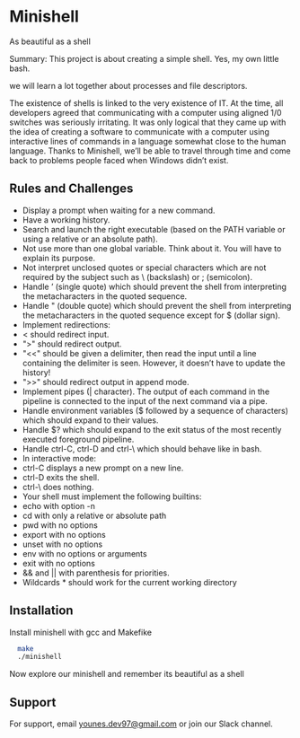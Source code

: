 
# Minishell
As beautiful as a shell

Summary:
This project is about creating a simple shell.
Yes, my own little bash.

we will learn a lot together about processes and file descriptors.

The existence of shells is linked to the very existence of IT.
At the time, all developers agreed that communicating with a computer using aligned
1/0 switches was seriously irritating.
It was only logical that they came up with the idea of creating a software to communicate with a computer using interactive lines of commands in a language somewhat
close to the human language.
Thanks to Minishell, we’ll be able to travel through time and come back to problems
people faced when Windows didn’t exist.



## Rules and Challenges

- Display a prompt when waiting for a new command.
- Have a working history.
- Search and launch the right executable (based on the PATH variable or using a
relative or an absolute path).
- Not use more than one global variable. Think about it. You will have to explain
its purpose.
- Not interpret unclosed quotes or special characters which are not required by the
subject such as \ (backslash) or ; (semicolon).
- Handle ’ (single quote) which should prevent the shell from interpreting the metacharacters in the quoted sequence.
- Handle " (double quote) which should prevent the shell from interpreting the metacharacters in the quoted sequence except for $ (dollar sign).
- Implement redirections:
- < should redirect input.
- ">" should redirect output.
- "<<" should be given a delimiter, then read the input until a line containing the
delimiter is seen. However, it doesn’t have to update the history!
- ">>" should redirect output in append mode.
- Implement pipes (| character). The output of each command in the pipeline is
connected to the input of the next command via a pipe.
- Handle environment variables ($ followed by a sequence of characters) which
should expand to their values.
- Handle $? which should expand to the exit status of the most recently executed
foreground pipeline.
- Handle ctrl-C, ctrl-D and ctrl-\ which should behave like in bash.
- In interactive mode:
- ctrl-C displays a new prompt on a new line.
- ctrl-D exits the shell.
- ctrl-\ does nothing.
- Your shell must implement the following builtins:
- echo with option -n
- cd with only a relative or absolute path
- pwd with no options
- export with no options
- unset with no options
- env with no options or arguments
- exit with no options
- && and || with parenthesis for priorities.
- Wildcards * should work for the current working directory


## Installation

Install minishell with gcc and Makefike

```bash
  make
  ./minishell
```
Now explore our minishell and remember its beautiful as a shell
    

## Support

For support, email younes.dev97@gmail.com or join our Slack channel.

